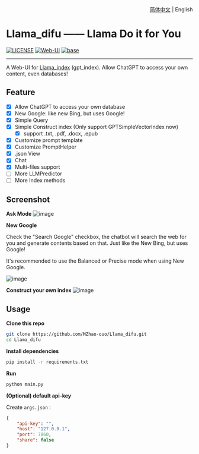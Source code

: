 <div align="right">
  <!-- Language: -->
  <a title="Chinese" href="README.md">简体中文</a> | English
</div>

# Llama_difu —— Llama Do it for You

[![LICENSE](https://img.shields.io/github/license/MZhao-ouo/Llama_difu)](https://github.com/MZhao-ouo/Llama_difu/blob/main/LICENSE)
[![Web-UI](https://img.shields.io/badge/WebUI-Gradio-fb7d1a?style=flat)](https://gradio.app/)
[![base](https://img.shields.io/badge/Base-Llama_index-cdc4d6?style=flat&logo=github)](https://github.com/jerryjliu/gpt_index)

---

A Web-UI for [Llama_index](https://github.com/jerryjliu/gpt_index) (gpt_index). Allow ChatGPT to access your own content, even databases!

## Feature

- [X] Allow ChatGPT to access your own database
- [X] New Google: like new Bing, but uses Google!
- [X] Simple Query
- [X] Simple Construct index (Only support GPTSimpleVectorIndex now)
  - [X] support .txt, .pdf, .docx, .epub
- [X] Customize prompt template
- [X] Customize PromptHelper
- [X] .json View
- [X] Chat
- [X] Multi-files support
- [ ] More LLMPredictor
- [ ] More Index methods

## Screenshot

**Ask Mode**
![image](https://user-images.githubusercontent.com/70903329/224219711-b2ff45d7-7584-479b-9ddf-0e44a42a93b1.png)

**New Google**

Check the "Search Google" checkbox, the chatbot will search the web for you and generate contents based on that. Just like the New Bing, but uses Google!

It's recommended to use the Balanced or Precise mode when using New Google.

![image](https://user-images.githubusercontent.com/70903329/224219722-92f0d8b9-3100-4009-95b9-5d406d3d951f.png)

**Construct your own index**
![image](https://user-images.githubusercontent.com/70903329/224219727-725d865d-a3fb-40a9-ba6f-8bc2e3448d15.png)

## Usage

**Clone this repo**

```bash
git clone https://github.com/MZhao-ouo/Llama_difu.git
cd Llama_difu
```

**Install dependencies**

```bash
pip install -r requirements.txt
```

**Run**

```bash
python main.py
```

**(Optional) default api-key**

Create  `args.json` :

```json
{
    "api-key": "",
    "host": "127.0.0.1",
    "port": 7860,
    "share": false
}
```
